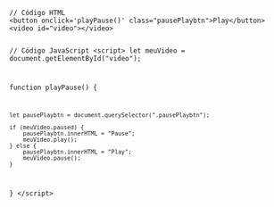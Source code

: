 <Code language='html'>
// Código HTML
&lt;button onclick='playPause()' class="pausePlaybtn"&gt;Play&lt;/button&gt;
&lt;video id="video"&gt;&lt;/video&gt;

// Código JavaScript
&lt;script&gt;
let meuVideo = document.getElementById("video");

function playPause() {

    let pausePlaybtn = document.querySelector(".pausePlaybtn");

    if (meuVideo.paused) {
        pausePlaybtn.innerHTML = "Pause";
        meuVideo.play();
    } else {
        pausePlaybtn.innerHTML = "Play";
        meuVideo.pause();
    }
}
&lt;/script&gt;
</Code>